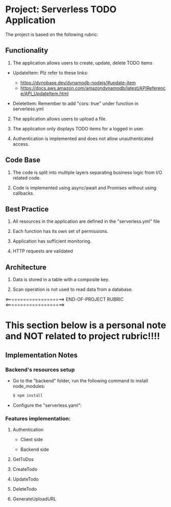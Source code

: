 # Project: Serverless TODO Application
The project is based on the following rubric:

## Functionality

1. The application allows users to create, update, delete TODO items


+ UpdateItem: Plz refer to these links:
  + https://dynobase.dev/dynamodb-nodejs/#update-item
  + https://docs.aws.amazon.com/amazondynamodb/latest/APIReference/API_UpdateItem.html

+ DeleteItem: Remember to add "cors: true" under function in serverless.yml

2. The application allows users to upload a file.





3. The application only displays TODO items for a logged in user.





4. Authentication is implemented and does not allow unauthenticated access.








## Code Base

1. The code is split into multiple layers separating business logic from I/O related code.






2. Code is implemented using async/await and Promises without using callbacks.







## Best Practice

1. All resources in the application are defined in the "serverless.yml" file



2. Each function has its own set of permissions.




3. Application has sufficient monitoring.





4. HTTP requests are validated








## Architecture

1. Data is stored in a table with a composite key.



2. Scan operation is not used to read data from a database.




<====================> END-OF-PROJECT RUBRIC <====================>

# This section below is a personal note and NOT related to project rubric!!!!


## Implementation Notes 
### Backend's resources setup
- Go to the "backend" folder, run the following command to install node_modules:
    ```js
    $ npm install
    ```
- Configure the "serverless.yaml":


### Features implementation:
1. Authentication
   - Client side


   - Backend side


2. GetToDos
3. CreateTodo
4. UpdateTodo
5. DeleteTodo
6. GenerateUploadURL